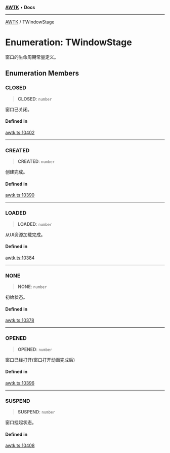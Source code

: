 [**AWTK**](../README.md) • **Docs**

***

[AWTK](../globals.md) / TWindowStage

# Enumeration: TWindowStage

窗口的生命周期常量定义。

## Enumeration Members

### CLOSED

> **CLOSED**: `number`

窗口已关闭。

#### Defined in

[awtk.ts:10402](https://github.com/zlgopen/awtk-binding/blob/b1e618d759250c07a8449fe21dad19c89a7f6c51/tools/code_gen/js/output/awtk.ts#L10402)

***

### CREATED

> **CREATED**: `number`

创建完成。

#### Defined in

[awtk.ts:10390](https://github.com/zlgopen/awtk-binding/blob/b1e618d759250c07a8449fe21dad19c89a7f6c51/tools/code_gen/js/output/awtk.ts#L10390)

***

### LOADED

> **LOADED**: `number`

从UI资源加载完成。

#### Defined in

[awtk.ts:10384](https://github.com/zlgopen/awtk-binding/blob/b1e618d759250c07a8449fe21dad19c89a7f6c51/tools/code_gen/js/output/awtk.ts#L10384)

***

### NONE

> **NONE**: `number`

初始状态。

#### Defined in

[awtk.ts:10378](https://github.com/zlgopen/awtk-binding/blob/b1e618d759250c07a8449fe21dad19c89a7f6c51/tools/code_gen/js/output/awtk.ts#L10378)

***

### OPENED

> **OPENED**: `number`

窗口已经打开(窗口打开动画完成后)

#### Defined in

[awtk.ts:10396](https://github.com/zlgopen/awtk-binding/blob/b1e618d759250c07a8449fe21dad19c89a7f6c51/tools/code_gen/js/output/awtk.ts#L10396)

***

### SUSPEND

> **SUSPEND**: `number`

窗口挂起状态。

#### Defined in

[awtk.ts:10408](https://github.com/zlgopen/awtk-binding/blob/b1e618d759250c07a8449fe21dad19c89a7f6c51/tools/code_gen/js/output/awtk.ts#L10408)
